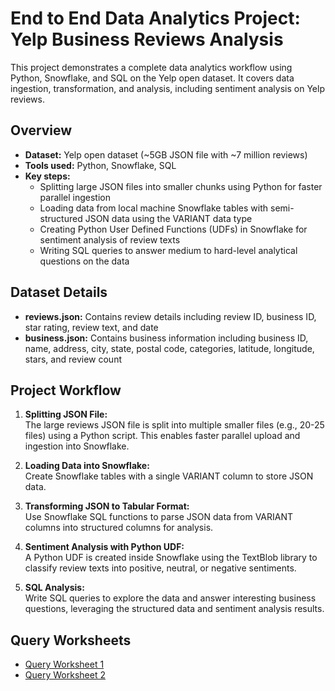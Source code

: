 
# End to End Data Analytics Project: Yelp Business Reviews Analysis

This project demonstrates a complete data analytics workflow using Python, Snowflake, and SQL on the Yelp open dataset. It covers data ingestion, transformation, and analysis, including sentiment analysis on Yelp reviews.

## Overview

- **Dataset:** Yelp open dataset (~5GB JSON file with ~7 million reviews)
- **Tools used:** Python, Snowflake, SQL
- **Key steps:**
  - Splitting large JSON files into smaller chunks using Python for faster parallel ingestion
  - Loading data from local machine Snowflake tables with semi-structured JSON data using the VARIANT data type
  - Creating Python User Defined Functions (UDFs) in Snowflake for sentiment analysis of review texts
  - Writing SQL queries to answer medium to hard-level analytical questions on the data

## Dataset Details

- **reviews.json:** Contains review details including review ID, business ID, star rating, review text, and date
- **business.json:** Contains business information including business ID, name, address, city, state, postal code, categories, latitude, longitude, stars, and review count

## Project Workflow

1. **Splitting JSON File:**  
   The large reviews JSON file is split into multiple smaller files (e.g., 20-25 files) using a Python script. This enables faster parallel upload and ingestion into Snowflake.

2. **Loading Data into Snowflake:**  
   Create Snowflake tables with a single VARIANT column to store JSON data.  

3. **Transforming JSON to Tabular Format:**  
   Use Snowflake SQL functions to parse JSON data from VARIANT columns into structured columns for analysis.

4. **Sentiment Analysis with Python UDF:**  
   A Python UDF is created inside Snowflake using the TextBlob library to classify review texts into positive, neutral, or negative sentiments.

5. **SQL Analysis:**  
   Write SQL queries to explore the data and answer interesting business questions, leveraging the structured data and sentiment analysis results.

## Query Worksheets

- [Query Worksheet 1](https://app.snowflake.com/hbhfiyx/pb81167/w26uIomAEcqZ#query)
- [Query Worksheet 2](https://app.snowflake.com/hbhfiyx/pb81167/w26uIomAEcqZ#query)
